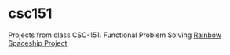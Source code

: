 # csc151
Projects from class CSC-151. Functional Problem Solving
<a href="spaceship.html">Rainbow Spaceship Project</a>
